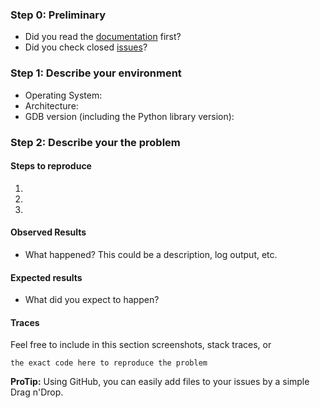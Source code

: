 ### Step 0: Preliminary

  * Did you read the [documentation](https://gef.readthedocs.org/en/latest/) first?
  * Did you check closed [issues](https://github.com/hugsy/gef/issues)?


### Step 1: Describe your environment

  * Operating System:
  * Architecture:
  * GDB version (including the Python library version):


### Step 2: Describe your the problem

#### Steps to reproduce

  1. 
  1. 
  1. 

#### Observed Results

  * What happened?  This could be a description, log output, etc.

#### Expected results

  * What did you expect to happen?

#### Traces

Feel free to include in this section screenshots, stack traces, or

```
the exact code here to reproduce the problem
```

**ProTip:** Using GitHub, you can easily add files to your issues by a simple
Drag n'Drop.
